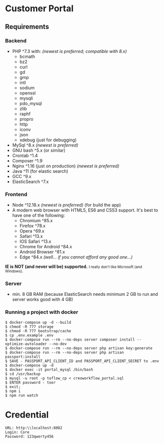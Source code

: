 # Customer Portal

## Requirements

### Backend
+ PHP ^7.3 with: _(newest is preferred; compatible with 8.x)_
    + bcmath
    + bz2
    + curl
    + gd
    + gmp
    + intl
    + sodium
    + openssl
    + mysqli
    + pdo_mysql
    + zlib
    + raphf
    + propro
    + http
    + iconv
    + json
    + xdebug (just for debugging)
+ MySql ^8.x _(newest is preferred)_
+ GNU bash ^5.x (or similar)
+ Crontab ^1.4
+ Composer ^1.9
+ Nginx ^1.16 (just on production) _(newest is preferred)_
+ Java ^11 (for elastic search)
+ GCC ^9.x
+ ElasticSearch ^7.x

### Frontend
+ Node ^12.18.x _(newest is preferred)_ (for build the app)
+ A modern web browser with HTML5, ES6 and CSS3 support. It's best to have one of the following:
    + Chromium ^85.x
    + Firefox ^78.x
    + Opera ^69.x
    + Safari ^13.x
    + IOS Safari ^13.x
    + Chrome for Android ^84.x
    + Android Browser ^81.x
    + Edge ^84.x _(well... if you cannot afford any good one...)_

__IE is NOT (and never will be) supported.__ <small> I really don't like Microsoft (and Windows).</small>

### Server
+ min. 8 GB RAM (because ElasticSearch needs minimum 2 GB to run and server works good with 4 GB)

### Running a project with docker
```
$ docker-compose up -d --build
$ chmod -R 777 storage
$ chmod -R 777 bootstrap/cache
$ cp .env.example .env
$ docker-compose run --rm --no-deps server composer install --optimize-autoloader --no-dev
$ docker-compose run --rm --no-deps server php artisan key:generate
$ docker-compose run --rm --no-deps server php artisan passport:install
$ SAVE - PASSPORT_API_CLIENT_ID and PASSPORT_API_CLIENT_SECRET to .env
$ docker-compose up -d
$ docker exec -it portal_mysql /bin/bash
$ cd /usr/backup
$ mysql -u root -p toflow_cp < creoworkflow_portal.sql
$ ENTER password - toor
$ exit;
$ npm i
$ npm run watch
```
# Credential
```
URL: http:\\localhost:8082
Login: Core
Password: 123qwerty456
```
